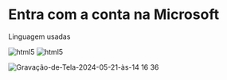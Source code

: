 <h1>Entra com a conta na Microsoft</h1>
  <p> Linguagem usadas</p>
<img aling="center" alt="html5" src="https://img.shields.io/badge/HTML5-E34F26?style=for-the-badge&logo=html5&logoColor=white" />
<img aling="center" alt="html5" src="https://img.shields.io/badge/CSS3-1572B6?style=for-the-badge&logo=css3&logoColor=white"/>


![Gravação-de-Tela-2024-05-21-às-14 16 36](https://github.com/rolwary/Xbox-Microsoft-entrar-com-sua-Conta/assets/147844742/3a199251-9cbc-4433-ac34-377c82d16de6)
